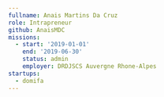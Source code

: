 ```yaml
---
fullname: Anais Martins Da Cruz
role: Intrapreneur
github: AnaisMDC
missions:
  - start: '2019-01-01'
    end: '2019-06-30'
    status: admin
    employer: DRDJSCS Auvergne Rhone-Alpes
startups:
  - domifa
---
```

